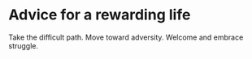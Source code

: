 # Advice for a rewarding life

Take the difficult path. Move toward adversity. Welcome and embrace struggle.

